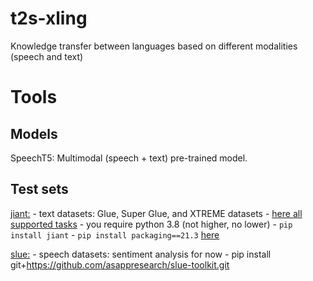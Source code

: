# t2s-xling
Knowledge transfer between languages based on different modalities (speech and text)


# Tools

## Models

SpeechT5: Multimodal (speech + text) pre-trained model.

## Test sets

[jiant:](https://github.com/nyu-mll/jiant)
    - text datasets: Glue, Super Glue, and XTREME datasets
    - [here all supported tasks](https://github.com/CompVis/latent-diffusion/issues/207)
    - you require python 3.8 (not higher, no lower)
    - `pip install jiant`
    - `pip install packaging==21.3` [here](https://github.com/CompVis/latent-diffusion/issues/207)

[slue:](https://github.com/asappresearch/slue-toolkit)
    - speech datasets: sentiment analysis for now
    - pip install git+https://github.com/asappresearch/slue-toolkit.git


